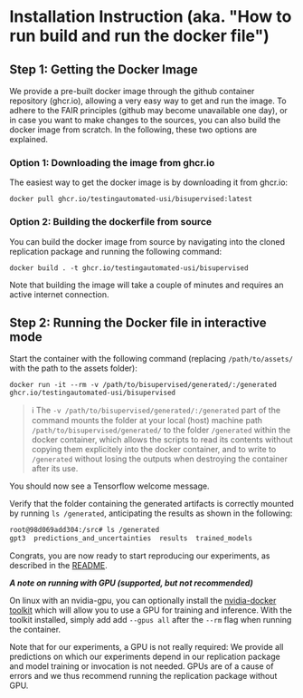 # Installation Instruction (aka. "How to run build and run the docker file")

## Step 1: Getting the Docker Image
We provide a pre-built docker image through the github container repository (ghcr.io), allowing a very easy way to get and run the image.
To adhere to the FAIR principles (github may become unavailable one day), or in case you want to make changes to the sources, you can also build the docker image from scratch. In the following, these two options are explained.

### Option 1: Downloading the image from ghcr.io
The easiest way to get the docker image is by downloading it from ghcr.io:

```
docker pull ghcr.io/testingautomated-usi/bisupervised:latest
```


### Option 2: Building the dockerfile from source

You can build the docker image from source by navigating into the cloned replication package and running the following command:

```
docker build . -t ghcr.io/testingautomated-usi/bisupervised
```

Note that building the image will take a couple of minutes and requires an active internet connection.



## Step 2: Running the Docker file in interactive mode

Start the container with the following command (replacing `/path/to/assets/` with the path to the assets folder):

```
docker run -it --rm -v /path/to/bisupervised/generated/:/generated ghcr.io/testingautomated-usi/bisupervised
```
> :information_source: The `-v /path/to/bisupervised/generated/:/generated` part of the command mounts the folder at your local (host) machine path `/path/to/bisupervised/generated/` to the folder `/generated` within the docker container, which allows the scripts to read its contents without copying them explicitely into the docker container, and to write to `/generated` without losing the outputs when destroying the container after its use.

You should now see a Tensorflow welcome message.

Verify that the folder containing the generated artifacts is correctly mounted by running `ls /generated`, anticipating the results as shown in the following:

```bash
root@98d069add304:/src# ls /generated
gpt3  predictions_and_uncertainties  results  trained_models

```

Congrats, you are now ready to start reproducing our experiments, as described in the [README](README.md).

***A note on running with GPU (supported, but not recommended)***

On linux with an nvidia-gpu, you can optionally install the [nvidia-docker toolkit](https://github.com/NVIDIA/nvidia-docker)  which will allow you to use a GPU for training and inference. With the toolkit installed, simply add add `--gpus all` after the `--rm` flag when running the container.
  
Note that for our experiments, a GPU is not really required: We provide all predictions on which our experiments depend in our replication package and model training or invocation is not needed. GPUs are of a cause of errors and we thus recommend running the replication package without GPU.


